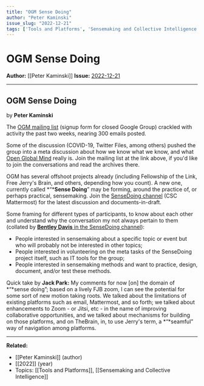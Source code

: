 ```yaml
---
title: "OGM Sense Doing"
author: "Peter Kaminski"
issue_slug: "2022-12-21"
tags: ['Tools and Platforms', 'Sensemaking and Collective Intelligence']
---
```


# OGM Sense Doing

**Author:** [[Peter Kaminski]]
**Issue:** [2022-12-21](https://plex.collectivesensecommons.org/2022-12-21/)

---

## OGM Sense Doing
by **Peter Kaminski**

The [OGM mailing list](https://docs.google.com/forms/d/e/1FAIpQLSfNY_K88JLK0FOSmV5ulYYYdX6_n_HZ9TARZM0RcsisZbrOSQ/viewform?usp=sf_link) (signup form for closed Google Group) crackled with activity the past two weeks, nearing 300 emails posted.

Some of the discussion (COVID-19, Twitter Files, among others) pushed the group into a meta discussion about how we know what we know, and what [Open Global Mind](https://openglobalmind.com/) really is. Join the mailing list at the link above, if you'd like to join the conversations and read the archives there.

OGM has several offshoot projects already (including Fellowship of the Link, Free Jerry's Brain, and others, depending how you count). A new one, currently called *“***Sense Doing**” may be forming, around the practice of, or perhaps practical, sensemaking. Join the [SenseDoing channel](https://chat.collectivesensecommons.org/agora/channels/ogm-sensedoing) (CSC Mattermost) for the latest discussion and documents-in-draft.

Some framing for different types of participants, to know about each other and understand why the conversation my not always pertain to them (collated by [**Bentley Davis** in the SenseDoing channel](https://chat.collectivesensecommons.org/agora/pl/imjixppgw7rj5kxpukmnw63efe)):

- People interested in sensemaking about a specific topic or event but who will probably not be interested in other topics;
- People interested in volunteering on the meta tasks of the SenseDoing project itself, such as IT tools for the group;
- People interested in sensemaking methods and want to practice, design, document, and/or test these methods.

Quick take by **Jack Park:** My comments for now [on] the domain of *“*sense doing”; based on a lively FJB zoom, I can see the potential for some sort of new motion taking roots. We talked about the limitations of existing platforms such as email, Mattermost, and so forth; we talked about enhancements to Zoom - or Jitsi, etc - in the name of improving collaborative opportunities, and we talked about mechanisms for building on those platforms, and on TheBrain, in, to use Jerry's term, a *“*seamful” way of navigation among platforms.

---

**Related:**
- [[Peter Kaminski]] (author)
- [[2022]] (year)
- Topics: [[Tools and Platforms]], [[Sensemaking and Collective Intelligence]]

